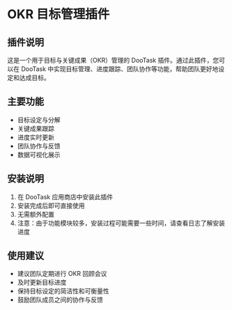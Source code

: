 # OKR 目标管理插件

## 插件说明
这是一个用于目标与关键成果（OKR）管理的 DooTask 插件。通过此插件，您可以在 DooTask 中实现目标管理、进度跟踪、团队协作等功能，帮助团队更好地设定和达成目标。

## 主要功能
- 目标设定与分解
- 关键成果跟踪
- 进度实时更新
- 团队协作与反馈
- 数据可视化展示

## 安装说明
1. 在 DooTask 应用商店中安装此插件
2. 安装完成后即可直接使用
3. 无需额外配置
4. 注意：由于功能模块较多，安装过程可能需要一些时间，请查看日志了解安装进度

## 使用建议
- 建议团队定期进行 OKR 回顾会议
- 及时更新目标进度
- 保持目标设定的简洁性和可衡量性
- 鼓励团队成员之间的协作与反馈